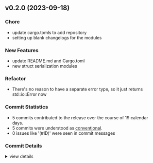 

## v0.2.0 (2023-09-18)

### Chore

 - <csr-id-80d2b88bdcb553faaeafc09673c31d7ebedafd19/> update cargo.tomls to add repository
 - <csr-id-1a365333397b02a5f911d0897c3bf0c80f6c2b80/> setting up blank changelogs for the modules

### New Features

 - <csr-id-1d102501e7a44c37461e77184031897b0ab07bc0/> update README.md and Cargo.toml
 - <csr-id-c48f8ae52f898bde42818ffaf42f140b1cc68bd8/> new struct serialization modules

### Refactor

 - <csr-id-dde7377b87baf75bfe664155378ae1a0b9639fcd/> There's no reason to have a separate error type, so it just returns std::io::Error now

### Commit Statistics

<csr-read-only-do-not-edit/>

 - 5 commits contributed to the release over the course of 19 calendar days.
 - 5 commits were understood as [conventional](https://www.conventionalcommits.org).
 - 0 issues like '(#ID)' were seen in commit messages

### Commit Details

<csr-read-only-do-not-edit/>

<details><summary>view details</summary>

 * **Uncategorized**
    - Update cargo.tomls to add repository ([`80d2b88`](https://github.com/spmadden/irox/commit/80d2b88bdcb553faaeafc09673c31d7ebedafd19))
    - Setting up blank changelogs for the modules ([`1a36533`](https://github.com/spmadden/irox/commit/1a365333397b02a5f911d0897c3bf0c80f6c2b80))
    - Update README.md and Cargo.toml ([`1d10250`](https://github.com/spmadden/irox/commit/1d102501e7a44c37461e77184031897b0ab07bc0))
    - There's no reason to have a separate error type, so it just returns std::io::Error now ([`dde7377`](https://github.com/spmadden/irox/commit/dde7377b87baf75bfe664155378ae1a0b9639fcd))
    - New struct serialization modules ([`c48f8ae`](https://github.com/spmadden/irox/commit/c48f8ae52f898bde42818ffaf42f140b1cc68bd8))
</details>


